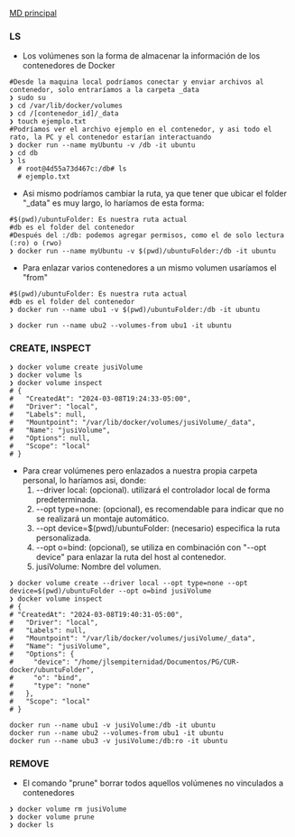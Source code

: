 [MD principal](./README.md)

### LS

- Los volúmenes son la forma de almacenar la información de los contenedores de Docker

```shell
#Desde la maquina local podríamos conectar y enviar archivos al contenedor, solo entraríamos a la carpeta _data
❯ sudo su
❯ cd /var/lib/docker/volumes
❯ cd /[contenedor_id]/_data
❯ touch ejemplo.txt
#Podríamos ver el archivo ejemplo en el contenedor, y asi todo el rato, la PC y el contenedor estarían interactuando
❯ docker run --name myUbuntu -v /db -it ubuntu
❯ cd db
❯ ls
  # root@4d55a73d467c:/db# ls
  # ejemplo.txt
```

- Asi mismo podríamos cambiar la ruta, ya que tener que ubicar el folder "\_data" es muy largo, lo haríamos de esta forma:

```shell
#$(pwd)/ubuntuFolder: Es nuestra ruta actual
#db es el folder del contenedor
#Después del :/db: podemos agregar permisos, como el de solo lectura (:ro) o (rwo)
❯ docker run --name myUbuntu -v $(pwd)/ubuntuFolder:/db -it ubuntu
```

- Para enlazar varios contenedores a un mismo volumen usaríamos el "from"

```shell
#$(pwd)/ubuntuFolder: Es nuestra ruta actual
#db es el folder del contenedor
❯ docker run --name ubu1 -v $(pwd)/ubuntuFolder:/db -it ubuntu

❯ docker run --name ubu2 --volumes-from ubu1 -it ubuntu
```

### CREATE, INSPECT

```shell
❯ docker volume create jusiVolume
❯ docker volume ls
❯ docker volume inspect
# {
#   "CreatedAt": "2024-03-08T19:24:33-05:00",
#   "Driver": "local",
#   "Labels": null,
#   "Mountpoint": "/var/lib/docker/volumes/jusiVolume/_data",
#   "Name": "jusiVolume",
#   "Options": null,
#   "Scope": "local"
# }
```

- Para crear volúmenes pero enlazados a nuestra propia carpeta personal, lo haríamos asi, donde:
  1. --driver local: (opcional). utilizará el controlador local de forma predeterminada.
  2. --opt type=none: (opcional), es recomendable para indicar que no se realizará un montaje automático.
  3. --opt device=$(pwd)/ubuntuFolder: (necesario) especifica la ruta personalizada.
  4. --opt o=bind: (opcional), se utiliza en combinación con "--opt device" para enlazar la ruta del host al contenedor.
  5. jusiVolume: Nombre del volumen.

```shell
❯ docker volume create --driver local --opt type=none --opt device=$(pwd)/ubuntuFolder --opt o=bind jusiVolume
❯ docker volume inspect
# {
# "CreatedAt": "2024-03-08T19:40:31-05:00",
#   "Driver": "local",
#   "Labels": null,
#   "Mountpoint": "/var/lib/docker/volumes/jusiVolume/_data",
#   "Name": "jusiVolume",
#   "Options": {
#     "device": "/home/jlsempiternidad/Documentos/PG/CUR-docker/ubuntuFolder",
#     "o": "bind",
#     "type": "none"
#   },
#   "Scope": "local"
# }
```

```shell
docker run --name ubu1 -v jusiVolume:/db -it ubuntu
docker run --name ubu2 --volumes-from ubu1 -it ubuntu
docker run --name ubu3 -v jusiVolume:/db:ro -it ubuntu
```

### REMOVE

- El comando "prune" borrar todos aquellos volúmenes no vinculados a contenedores

```shell
❯ docker volume rm jusiVolume
❯ docker volume prune
❯ docker ls
```
